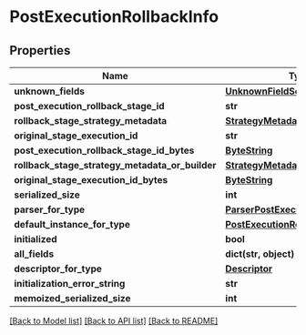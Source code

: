 # PostExecutionRollbackInfo

## Properties
Name | Type | Description | Notes
------------ | ------------- | ------------- | -------------
**unknown_fields** | [**UnknownFieldSet**](UnknownFieldSet.md) |  | [optional] 
**post_execution_rollback_stage_id** | **str** |  | [optional] 
**rollback_stage_strategy_metadata** | [**StrategyMetadata**](StrategyMetadata.md) |  | [optional] 
**original_stage_execution_id** | **str** |  | [optional] 
**post_execution_rollback_stage_id_bytes** | [**ByteString**](ByteString.md) |  | [optional] 
**rollback_stage_strategy_metadata_or_builder** | [**StrategyMetadataOrBuilder**](StrategyMetadataOrBuilder.md) |  | [optional] 
**original_stage_execution_id_bytes** | [**ByteString**](ByteString.md) |  | [optional] 
**serialized_size** | **int** |  | [optional] 
**parser_for_type** | [**ParserPostExecutionRollbackInfo**](ParserPostExecutionRollbackInfo.md) |  | [optional] 
**default_instance_for_type** | [**PostExecutionRollbackInfo**](PostExecutionRollbackInfo.md) |  | [optional] 
**initialized** | **bool** |  | [optional] 
**all_fields** | **dict(str, object)** |  | [optional] 
**descriptor_for_type** | [**Descriptor**](Descriptor.md) |  | [optional] 
**initialization_error_string** | **str** |  | [optional] 
**memoized_serialized_size** | **int** |  | [optional] 

[[Back to Model list]](../README.md#documentation-for-models) [[Back to API list]](../README.md#documentation-for-api-endpoints) [[Back to README]](../README.md)

